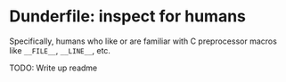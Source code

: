 # Dunderfile: inspect for humans

Specifically, humans who like or are familiar with C preprocessor macros
like `__FILE__`, `__LINE__`, etc.

TODO: Write up readme
